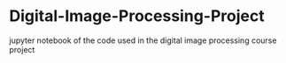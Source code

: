 # Digital-Image-Processing-Project
jupyter notebook of the code used in the digital image processing course project
